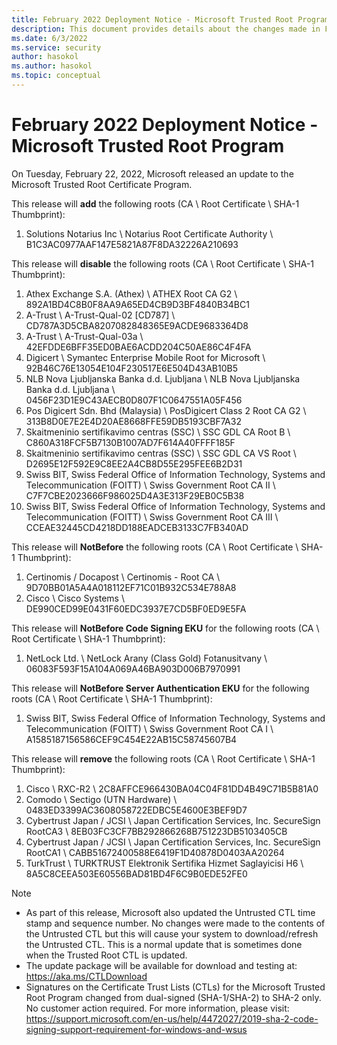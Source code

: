 ```yaml
---
title: February 2022 Deployment Notice - Microsoft Trusted Root Program 
description: This document provides details about the changes made in February 2022 to the root store.
ms.date: 6/3/2022
ms.service: security
author: hasokol
ms.author: hasokol
ms.topic: conceptual
---
```


# February 2022 Deployment Notice - Microsoft Trusted Root Program 

On Tuesday, February 22, 2022, Microsoft released an update to the Microsoft Trusted Root Certificate Program.


This release will **add** the following roots (CA \ Root Certificate \ SHA-1 Thumbprint):
1. Solutions Notarius Inc	\\ Notarius Root Certificate Authority	\\ B1C3AC0977AAF147E5821A87F8DA32226A210693

This release will **disable** the following roots (CA \ Root Certificate \ SHA-1 Thumbprint):
1. Athex Exchange S.A. (Athex) \\	ATHEX Root CA G2	\\ 892A1BD4C8B0F8AA9A65ED4CB9D3BF4840B34BC1
2. A-Trust	\\ A-Trust-Qual-02 [CD787]	\\ CD787A3D5CBA8207082848365E9ACDE9683364D8
3. A-Trust	\\ A-Trust-Qual-03a	\\ 42EFDDE6BFF35ED0BAE6ACDD204C50AE86C4F4FA
4. Digicert	\\ Symantec Enterprise Mobile Root for Microsoft	\\ 92B46C76E13054E104F230517E6E504D43AB10B5
5. NLB Nova Ljubljanska Banka d.d. Ljubljana	\\ NLB Nova Ljubljanska Banka d.d. Ljubljana	\\ 0456F23D1E9C43AECB0D807F1C0647551A05F456
6. Pos Digicert Sdn. Bhd (Malaysia)	\\ PosDigicert Class 2 Root CA G2	\\ 313B8D0E7E2E4D20AE8668FFE59DB5193CBF7A32
7. Skaitmeninio sertifikavimo centras (SSC)	\\ SSC GDL CA Root B	\\ C860A318FCF5B7130B1007AD7F614A40FFFF185F
8. Skaitmeninio sertifikavimo centras (SSC)	\\ SSC GDL CA VS Root	\\ D2695E12F592E9C8EE2A4CB8D55E295FEE6B2D31
9. Swiss BIT, Swiss Federal Office of Information Technology, Systems and Telecommunication (FOITT)	\\ Swiss Government Root CA II	\\ C7F7CBE2023666F986025D4A3E313F29EB0C5B38
10. Swiss BIT, Swiss Federal Office of Information Technology, Systems and Telecommunication (FOITT) \\	Swiss Government Root CA III	\\ CCEAE32445CD4218DD188EADCEB3133C7FB340AD


This release will **NotBefore** the following roots (CA \ Root Certificate \ SHA-1 Thumbprint):
1. Certinomis / Docapost	\\ Certinomis - Root CA	\\ 9D70BB01A5A4A018112EF71C01B932C534E788A8
2. Cisco	\\ Cisco Systems	\\ DE990CED99E0431F60EDC3937E7CD5BF0ED9E5FA


This release will **NotBefore Code Signing EKU** for the following roots (CA \ Root Certificate \ SHA-1 Thumbprint):
1. NetLock Ltd.	\\ NetLock Arany (Class Gold) Fotanusitvany	\\ 06083F593F15A104A069A46BA903D006B7970991


This release will **NotBefore Server Authentication EKU** for the following roots (CA \ Root Certificate \ SHA-1 Thumbprint):
1. Swiss BIT, Swiss Federal Office of Information Technology, Systems and Telecommunication (FOITT)	\\ Swiss Government Root CA I	\\ A1585187156586CEF9C454E22AB15C58745607B4


This release will **remove** the following roots (CA \ Root Certificate \ SHA-1 Thumbprint):
1. Cisco	\\ RXC-R2	\\ 2C8AFFCE966430BA04C04F81DD4B49C71B5B81A0
2. Comodo	\\ Sectigo (UTN Hardware)	\\ 0483ED3399AC3608058722EDBC5E4600E3BEF9D7
3. Cybertrust Japan / JCSI	\\ Japan Certification Services, Inc. SecureSign RootCA3	\\ 8EB03FC3CF7BB292866268B751223DB5103405CB
4. Cybertrust Japan / JCSI	\\ Japan Certification Services, Inc. SecureSign RootCA1	\\ CABB51672400588E6419F1D40878D0403AA20264
5. TurkTrust	\\ TURKTRUST Elektronik Sertifika Hizmet Saglayicisi H6	\\ 8A5C8CEEA503E60556BAD81BD4F6C9B0EDE52FE0



>[!NOTE]
> * As part of this release, Microsoft also updated the Untrusted CTL time stamp and sequence number. No changes were made to the contents of the Untrusted CTL but this will cause your system to download/refresh the Untrusted CTL. This is a normal update that is sometimes done when the Trusted Root CTL is updated.
> * The update package will be available for download and testing at: <https://aka.ms/CTLDownload>
> * Signatures on the Certificate Trust Lists (CTLs) for the Microsoft Trusted Root Program changed from dual-signed (SHA-1/SHA-2) to SHA-2 only. No customer action required. For more information, please visit: <https://support.microsoft.com/en-us/help/4472027/2019-sha-2-code-signing-support-requirement-for-windows-and-wsus>

